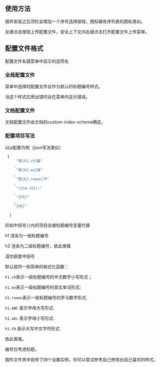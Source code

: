 ## 使用方法

插件安装之后顶栏会增加一个序号选择按钮，图标跟有序列表的图标类似。

左键点击按钮上传配置文件，安全上下文内右键点击打开配置文件上传菜单。

## 配置文件格式

配置文件名既菜单中显示的选项名

### 全局配置文件

菜单中选择的配置文件会作为默认的标题编号样式。

当这个样式应用出错时会在菜单内显示错误。

### 文档配置文件

文档配置文件由文档的custom-index-scheme确定。

### 配置项目写法

以js配置为例（json写法类似）

```js
 [
     "第{h1.ch}篇"
    ,
     "第{h2.en}章"
    ,
     "第{h3.roman}节"
    ,
     "({h4.ch}):"
    ,
     "{h5}"
    ,
    "{h6}"
    
  ]

```
形如中括号`{}`内的项目会被标题编号变量代替

h1 渲染为一级标题编号

h2 渲染为二级标题编号，依此类推

请勿嵌套中括号

默认提供一些简单的格式化函数：

`h1.ch`表示一级标题编号的中文数字小写形式；

`h1.en`表示一级标题编号的英文单词形式;

`h1.roman`表示一级标题编号的罗马数字形式.

`h1.ABC` 表示字母大写形式.

`h1.abc` 表示字母小写形式.

`h1.CH` 表示大写中文字符形式.


依此类推。

编号仅考虑标题。

插件文件夹中自带了四个设置实例，你可以尝试参考自己修改出自己喜欢的样式。